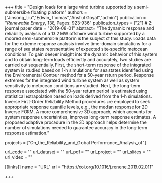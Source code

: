 +++
title = "Design loads for a large wind turbine supported by a semi-submersible floating platform"
authors = ["Jinsong_Liu","Edwin_Thomas","Anshul Goyal","admin"]
publication = "*Renewable Energy*, 138, Pages: 923-936"
publication_types = ["2"] # 2: journal paper
date = "2019-08-01"
abstract= "The dynamic response and reliability analysis of a 13.2 MW offshore wind turbine supported by a moored semi-submersible platform is the subject of this study. Loads data for the extreme response analysis involve time-domain simulations for a range of sea states representative of expected site-specific metocean conditions. To gain deeper insight into the dynamic behavior of this system and to obtain long-term loads efficiently and accurately, two studies are carried out sequentially. First, the short-term response of the integrated system is studied based on 1-h simulations for sea states identified using the Environmental Contour method for a 50-year return period. Response extremes for the integrated wind turbine system as well as system sensitivity to metocean conditions are studied. Next, the long-term response associated with the 50-year return period is estimated using statistical extrapolation based on loads derived from the 1-h simulations. Inverse First-Order Reliability Method procedures are employed to seek appropriate response quantile levels, e.g., the median response for 2D Inverse FORM. A more comprehensive 3D approach, which accounts for system response uncertainties, improves long-term response estimates. A proposed adaptive procedure in the 3D approach helps determine the number of simulations needed to guarantee accuracy in the long-term response estimation."

projects = ["On_the_Reliability_and_Global Performance_Analysis_of"]

url_code = ""
url_dataset = ""
url_pdf = ""
url_project = ""
url_slides = ""
url_video = ""

[[links]]
    name = "URL"
    url = "https://doi.org/10.1016/j.renene.2019.02.011"

+++
